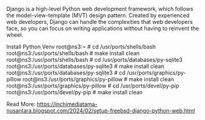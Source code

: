 Django is a high-level Python web development framework, which follows the model-view-template (MVT) design pattern. Created by experienced web developers, Django can handle the complexities that web developers face, so you can focus on writing applications without having to reinvent the wheel.

Install Python Venv
root@ns3:~ # cd /usr/ports/shells/bash
root@ns3:/usr/ports/shells/bash # make install clean
root@ns3:/usr/ports/shells/bash # cd /usr/ports/databases/py-sqlite3
root@ns3:/usr/ports/databases/py-sqlite3 # make install clean
root@ns3:/usr/ports/databases/py-sqlite3 # cd /usr/ports/graphics/py-pillow
root@ns3:/usr/ports/graphics/py-pillow # make install clean
root@ns3:/usr/ports/graphics/py-pillow # cd /usr/ports/devel/py-pip
root@ns3:/usr/ports/devel/py-pip # make install clean

Read More:
https://inchimediatama-nusantara.blogspot.com/2024/02/setup-freebsd-django-python-web.html
